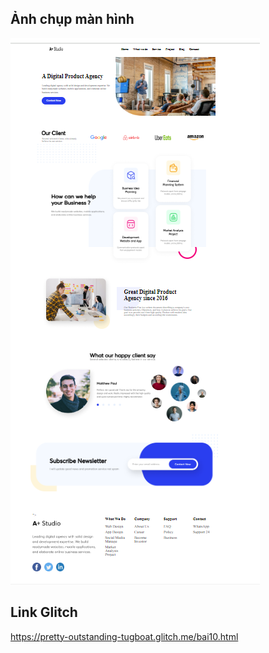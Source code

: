 ## Ảnh chụp màn hình
![Ảnh thiết kế ](bai10.png)

## Link Glitch 
https://pretty-outstanding-tugboat.glitch.me/bai10.html